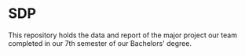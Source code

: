 # SDP
This repository holds the data and report of the major project our team completed in our 7th semester of our Bachelors' degree.

